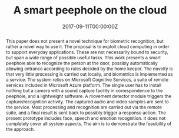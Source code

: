 ---
title: 'A smart peephole on the cloud'

# Authors
# If you created a profile for a user (e.g. the default `admin` user), write the username (folder name) here
# and it will be replaced with their full name and linked to their profile.
authors:
  - Maria De Marsico
  - Eugenio Nemmi
  - Bardh Prenkaj
  - Gabriele Saturni

date: '2017-09-11T00:00:00Z'
doi: '10.1007/978-3-319-70742-6'

# Publication type.
# Legend: 0 = Uncategorized; 1 = Conference paper; 2 = Journal article;
# 3 = Preprint / Working Paper; 4 = Report; 5 = Book; 6 = Book section;
# 7 = Thesis; 8 = Patent
publication_types: ['1']

# Publication name and optional abbreviated publication name.
publication: In *International Conference on Image Analysis and Processing*

abstract: This paper does not present a novel technique for biometric recognition, but rather a novel way to use it. The proposal is to exploit cloud computing in order to support everyday applications. These are not necessarily bound to security, but span a wide range of possible useful tasks. This work presents a smart peephole able to recognize the person at the door, possibly automatically allowing entrance according to rules decided by the home keeper. The novelty is that very little processing is carried out locally, and biometrics is implemented as a service. The system relies on Microsoft Cognitive Services, a suite of remote services included in Microsoft Azure platform. The single user has to install nothing but a camera with a sound capture facility in correspondence to the peephole, and a lightweight software. A movement detector module triggers the capture/recognition activity. The captured audio and video samples are sent to the service. Most processing and recognition are carried out via the remote suite, and a final result is sent back to possibly trigger a response action. The present prototype includes face, speech and emotion recognition. It does not completely cover all system aspects. The aim is to demonstrate the feasibility of the approach.


tags: ['biometrics']

# Display this page in the Featured widget?
featured: false

# Custom links (uncomment lines below)
# links:
# - name: Custom Link
#   url: http://example.org

url_pdf: ''
url_code: ''
url_dataset: ''
url_poster: ''
url_project: ''
url_slides: ''
url_source: ''
url_video: ''

# Featured image
# To use, add an image named `featured.jpg/png` to your page's folder.
image:
  caption: 'An example of result from DOPTFlow algorithm'
  focal_point: ''
  preview_only: false


# Slides (optional).
#   Associate this publication with Markdown slides.
#   Simply enter your slide deck's filename without extension.
#   E.g. `slides: "example"` references `content/slides/example/index.md`.
#   Otherwise, set `slides: ""`.
slides: ""
---